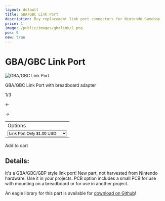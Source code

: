 ```yaml
---
layout: default
title: GBA/GBC Link Port
description: Buy replacement link port connectors for Nintendo Gameboy Color and Advance
price: 1
image: /public/images/gbalink/1.png
pos: 9
new: true
---
```

# GBA/GBC Link Port

<div class="gallery">
	<img src="{{ site.baseurl }}public/images/gbalink/1.png" alt="GBA/GBC Link Port" id="gallery_image" onclick="cycle(1); return false;">
	<p id="gallery_subtitle">GBA/GBC Link Port with breadboard adapter</p>
	<p id="gallery_pos_text">1/3</p>
	<div id="gallery_nav">
		<p id="gallery_nav_left" onclick="cycle(0); return false;">←</p>
		<p id="gallery_nav_right" onclick="cycle(1); return false;">→</p>
	</div>
</div>

<form id="paypal" target="paypal" action="https://www.paypal.com/cgi-bin/webscr" method="post">
<input type="hidden" name="cmd" value="_s-xclick">
<input type="hidden" name="hosted_button_id" value="RJ23ZTWBVNPZJ">
<table>
<tr><td><input type="hidden" name="on0" value="Options">Options</td></tr><tr><td><select name="os0">
	<option value="Link Port Only">Link Port Only $1.00 USD</option>
	<option value="Link Port w/ PCB">Link Port w/ PCB $2.00 USD</option>
</select> </td></tr>
</table>
<input type="hidden" name="currency_code" value="USD">
</form>


<div class="addToCart noselect" onclick="addToCart()">
  Add to cart
</div>

## Details:



It's a GBA/GBC/GBP style link port! New part, not harvested from Nintendo hardware. Use it in your projects. PCB option includes a small PCB for use with mounting on a breadboard or for use in another project.

An eagle library for this part is available for [download on Github](https://raw.githubusercontent.com/catskull/Arduinoboy/master/Eagle/link_port.lbr)!


<script src="{{ site.baseurl }}public/js/linkportgallery.js"></script>

